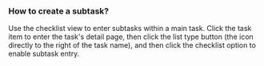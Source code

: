 ### How to create a subtask?

Use the checklist view to enter subtasks within a main task. Click the task item to enter the task's detail page, then click the list type button \(the icon directly to the right of the task name\), and then click the checklist option to enable subtask entry.

